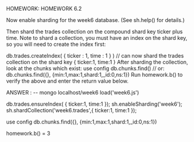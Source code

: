 HOMEWORK: HOMEWORK 6.2

Now enable sharding for the week6 database. (See sh.help() for details.)

Then shard the trades collection on the compound shard key ticker plus time. Note to shard a collection, you must have an index on the shard key, so you will need to create the index first:

db.trades.createIndex( { ticker : 1, time : 1 } )
// can now shard the trades collection on the shard key  { ticker:1, time:1 } 
After sharding the collection, look at the chunks which exist:
use config
db.chunks.find()
// or:
db.chunks.find({}, {min:1,max:1,shard:1,_id:0,ns:1})
Run homework.b() to verify the above and enter the return value below.


ANSWER : 
-- mongo localhost/week6
load('week6.js')

db.trades.ensureIndex( { ticker:1, time:1 });
sh.enableSharding('week6');
sh.shardCollection('week6.trades',{ ticker:1, time:1 });

use config
db.chunks.find({}, {min:1,max:1,shard:1,_id:0,ns:1})

homework.b()
= 3